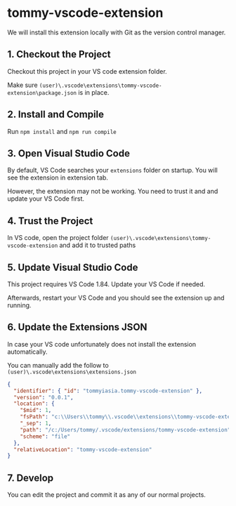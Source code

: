 # tommy-vscode-extension

We will install this extension locally with Git as the version control manager.

## 1. Checkout the Project

Checkout this project in your VS code extension folder.

Make sure `(user)\.vscode\extensions\tommy-vscode-extension\package.json` is in place.

## 2. Install and Compile

Run `npm install` and `npm run compile`

## 3. Open Visual Studio Code

By default, VS Code searches your `extensions` folder on startup. You will see the extension in extension tab.

However, the extension may not be working. You need to trust it and and update your VS Code first.

## 4. Trust the Project

In VS code, open the project folder `(user)\.vscode\extensions\tommy-vscode-extension` and add it to trusted paths

## 5. Update Visual Studio Code

This project requires VS Code 1.84. Update your VS Code if needed.

Afterwards, restart your VS Code and you should see the extension up and running.

## 6. Update the Extensions JSON

In case your VS code unfortunately does not install the extension automatically.

You can manually add the follow to `(user)\.vscode\extensions\extensions.json`

```json
{
  "identifier": { "id": "tommyiasia.tommy-vscode-extension" },
  "version": "0.0.1",
  "location": {
    "$mid": 1,
    "fsPath": "c:\\Users\\tommy\\.vscode\\extensions\\tommy-vscode-extension",
    "_sep": 1,
    "path": "/c:/Users/tommy/.vscode/extensions/tommy-vscode-extension",
    "scheme": "file"
  },
  "relativeLocation": "tommy-vscode-extension"
}
```

## 7. Develop

You can edit the project and commit it as any of our normal projects.
